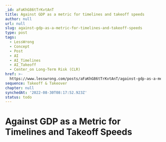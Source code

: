 ```yaml
---
_id: aFaKhG86tTrKvtAnT
title: Against GDP as a metric for timelines and takeoff speeds
author: null
url: null
slug: against-gdp-as-a-metric-for-timelines-and-takeoff-speeds
type: post
tags:
  - LessWrong
  - Concept
  - Post
  - AI
  - AI_Timelines
  - AI_Takeoff
  - Center_on Long-Term Risk (CLR)
href: >-
  https://www.lesswrong.com/posts/aFaKhG86tTrKvtAnT/against-gdp-as-a-metric-for-timelines-and-takeoff-speeds
sequence: Takeoff & Takeover
chapter: null
synchedAt: '2022-08-30T08:17:52.923Z'
status: todo
---
```


# Against GDP as a Metric for Timelines and Takeoff Speeds
